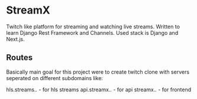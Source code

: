 # StreamX

Twitch like platform for streaming and watching live streams. Written to learn Django Rest Framework and Channels. Used stack is Django and Next.js.


## Routes

Basically main goal for this project were to create twitch clone with servers seperated on different subdomains like:

hls.streams.*.* - for hls streams
api.streamx.*.* - for api
streamx.*.* - for frontend